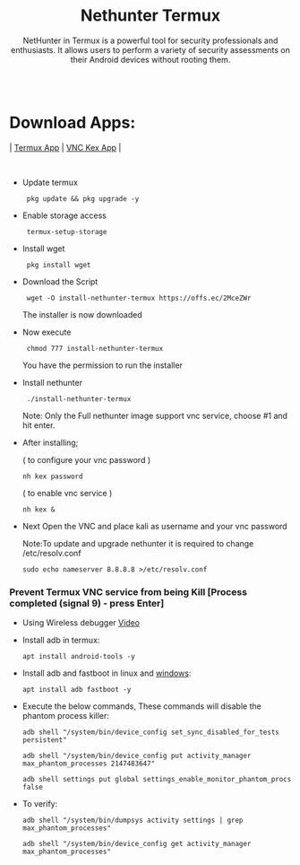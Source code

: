 # <h1 align="center"> Nethunter Termux </h1>
 
<p align="center">NetHunter in Termux is a powerful tool for security professionals and enthusiasts. It allows users to perform a variety of security assessments on their Android devices without rooting them.</p>

<br></br>
# Download Apps:
| [Termux App](https://github.com/xiv3r/Termux-Nethunter/releases/download/Apps/Termux_v0.119.1.apk) 
| [VNC Kex App](https://github.com/xiv3r/Termux-Nethunter/releases/download/Apps/offsec.nethunter.kex.apk)
|

<br>

- Update termux

       pkg update && pkg upgrade -y
   
- Enable storage access

       termux-setup-storage


- Install wget

       pkg install wget


- Download the Script

       wget -O install-nethunter-termux https://offs.ec/2MceZWr

  The installer is now downloaded
  
- Now execute

       chmod 777 install-nethunter-termux


  You have the permission to run the installer

- Install nethunter

       ./install-nethunter-termux


   Note: Only the Full nethunter image support vnc service, choose #1 and hit enter.


- After installing;
      
   ( to configure your vnc password )

      nh kex password 
             
   ( to enable vnc service )

      nh kex &

- Next Open the VNC and place kali as username and your vnc password 


  Note:To update and upgrade nethunter it is required to change /etc/resolv.conf

      sudo echo nameserver 8.8.8.8 >/etc/resolv.conf


 ### Prevent Termux VNC service from being Kill [Process completed (signal 9) - press Enter]

- Using Wireless debugger [Video](https://www.youtube.com/watch?v=vK1Jx9ydi5c)

- Install adb in termux:

      apt install android-tools -y

- Install adb and fastboot in linux and [windows](https://www.androidpolice.com/install-adb-windows-mac-linux-guide/#:~:text=Perform%20a%20manual%20setup%20in%20Windows&text=Download%20the%20SDK%20platform%20tools%20for%20Windows%20from%20the%20Android%20Developers%20website.&text=Open%20a%20command%20window%20in,you%20can%20start%20using%20ADB.):

      apt install adb fastboot -y

- Execute the below commands, These commands will disable the phantom process killer:
  
      adb shell "/system/bin/device_config set_sync_disabled_for_tests persistent"

      adb shell "/system/bin/device_config put activity_manager max_phantom_processes 2147483647"
      
      adb shell settings put global settings_enable_monitor_phantom_procs false

- To verify:

      adb shell "/system/bin/dumpsys activity settings | grep max_phantom_processes"

      adb shell "/system/bin/device_config get activity_manager max_phantom_processes"
